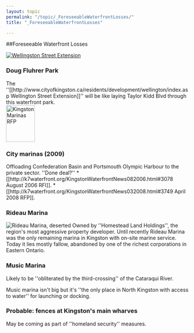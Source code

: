 ```yaml
---
layout: topic
permalink: "/topic/_ForeseeableWaterfrontLosses/"
title: "_ForeseeableWaterfrontLosses"

---
```


##Foreseeable Waterfront Losses
<div class="halfbox">
<a class="imageLink" href="http://www.cityofkingston.ca/residents/development/wellington/index.asp">
<img src="http://k7Waterfront.org/Images/WellingtonStExtension100h.jpg" alt="Wellingston Street Extension" class="floatright"></a><h3>Doug Fluhrer Park</h3>
The ''[[http://www.cityofkingston.ca/residents/development/wellington/index.asp Wellington Street Extension]]'' will be like laying Taylor Kidd Blvd through this waterfront park.
</div>
<div class="halfbox">
<a class="imageLink" href="http://k7Waterfront.org/files/RFPforMarinaDevelopmentStrategyandBusinessPlan.pdf">
<img style="width: 79px; height: 100px;" src="http://k7Waterfront.org/Images/RFPforMarinaDevelopmentStrategyandBusinessPlan.jpg" class="floatright" alt="Kingston Marinas RFP"></a><h3>City marinas  (2009)</h3>
Offloading Confederation Basin and Portsmouth Olympic Harbour to the private sector.  ''Done deal?''
* [[http://k7waterfront.org/KingstonWaterfrontNews082006.html#3078 August 2006 RFI]].
* [[http://k7waterfront.org/KingstonWaterfrontNews032008.html#3749 April 2008 RFP]].
</div>
<div class="halfbox">
<h3>Rideau Marina</h3>
<img src="http://k7Waterfront.org/Images/RideauMarina2012-135.jpg" class="floatright" alt="Rideau Marina, deserted" />
Owned by ''Homestead Land Holdings'', the region's most aggressive property developer.  Until recently Rideau Marina was the only remaining marina in Kingston with on-site marine service. Today it lies mostly fallow, abandoned by one of the richest corporations in Eastern Ontario.
</div>
<div class="halfbox">
<h3>Music Marina</h3>
Likely to be ''obliterated by the third-crossing'' of the Cataraqui River.

Music marina isn't big but it's ''the only place in North Kingston with access to water'' for launching or docking.
</div>
<div class="halfbox">
<h3>Probable: fences at Kingston's main wharves</h3>
May be coming as part of ''homeland security'' measures.
</div>

